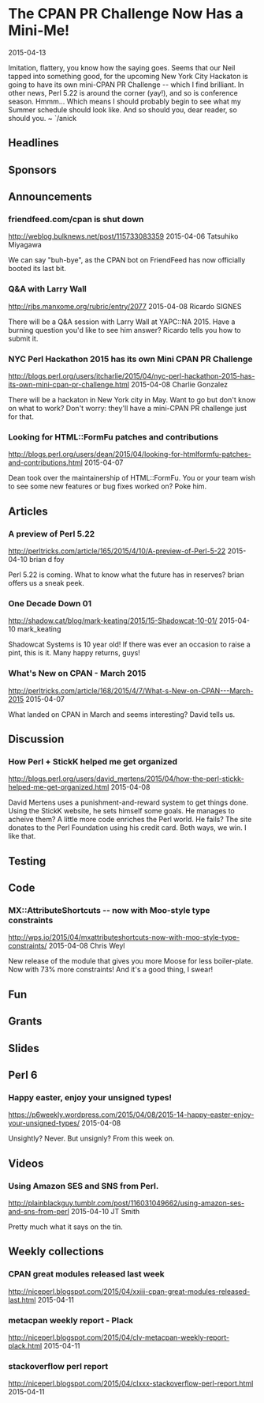 # The CPAN PR Challenge Now Has a Mini-Me!
2015-04-13

Imitation, flattery, you know how the saying goes. Seems that our Neil 
tapped into something good, for the upcoming New York City
Hackaton is going to have its own mini-CPAN PR Challenge -- which I find
brilliant. In other news, Perl 5.22 is around the corner (yay!), and
so is conference season. Hmmm... Which means I should probably begin to see
what my Summer schedule should look like. And so should you, dear reader, so
should you. ~ `/anick

## Headlines

## Sponsors

## Announcements

###  friendfeed.com/cpan is shut down
http://weblog.bulknews.net/post/115733083359
2015-04-06
Tatsuhiko Miyagawa

We can say "buh-bye", as the CPAN bot on FriendFeed has now officially booted its last bit. 


### Q&A with Larry Wall
http://rjbs.manxome.org/rubric/entry/2077
2015-04-08
Ricardo SIGNES

There will be a Q&A session with Larry Wall at YAPC::NA 2015. Have a
burning question you'd like to see him answer? Ricardo tells you how to submit
it.


### NYC Perl Hackathon 2015 has its own Mini CPAN PR Challenge
http://blogs.perl.org/users/itcharlie/2015/04/nyc-perl-hackathon-2015-has-its-own-mini-cpan-pr-challenge.html
2015-04-08
Charlie Gonzalez

There will be a hackaton in New York city in May. Want to go but don't know on
what to work? Don't worry: they'll have a mini-CPAN PR challenge just for that. 

### Looking for HTML::FormFu patches and contributions
http://blogs.perl.org/users/dean/2015/04/looking-for-htmlformfu-patches-and-contributions.html
2015-04-07

Dean took over the maintainership of HTML::FormFu. You or your team wish to
see some new features or bug fixes worked on? Poke him.

## Articles

###  A preview of Perl 5.22
http://perltricks.com/article/165/2015/4/10/A-preview-of-Perl-5-22
2015-04-10
brian d foy

Perl 5.22 is coming. What to know what the future has in reserves?
brian offers us a sneak peek.

###  One Decade Down 01
http://shadow.cat/blog/mark-keating/2015/15-Shadowcat-10-01/
2015-04-10
mark_keating

Shadowcat Systems is 10 year old! If there was ever an occasion to raise a
pint, this is it. Many happy returns, guys!

### What's New on CPAN - March 2015
http://perltricks.com/article/168/2015/4/7/What-s-New-on-CPAN---March-2015
2015-04-07

What landed on CPAN in March and seems interesting? David tells us.

## Discussion

### How Perl + StickK helped me get organized
http://blogs.perl.org/users/david_mertens/2015/04/how-the-perl-stickk-helped-me-get-organized.html
2015-04-08

David Mertens uses a punishment-and-reward system to get things done. Using
the StickK website, he sets himself some goals. He manages to acheive them?
A little more code enriches the Perl world. He fails? The site donates to the
Perl Foundation using his credit card. Both ways, we win. I like that.


## Testing

## Code

###  MX::AttributeShortcuts --  now with Moo-style type constraints
http://wps.io/2015/04/mxattributeshortcuts-now-with-moo-style-type-constraints/
2015-04-08
Chris Weyl

New release of the module that gives you more Moose for less boiler-plate. Now
with 73% more constraints! And it's a good thing, I swear!


## Fun

## Grants

## Slides

## Perl 6

### Happy easter, enjoy your unsigned types!
https://p6weekly.wordpress.com/2015/04/08/2015-14-happy-easter-enjoy-your-unsigned-types/
2015-04-08

Unsightly? Never. But unsignly? From this week on.


## Videos

### Using Amazon SES and SNS from Perl.
http://plainblackguy.tumblr.com/post/116031049662/using-amazon-ses-and-sns-from-perl
2015-04-10
JT Smith

Pretty much what it says on the tin.

## Weekly collections



### CPAN great modules released last week
http://niceperl.blogspot.com/2015/04/xxiii-cpan-great-modules-released-last.html
2015-04-11


### metacpan weekly report - Plack
http://niceperl.blogspot.com/2015/04/clv-metacpan-weekly-report-plack.html
2015-04-11


### stackoverflow perl report
http://niceperl.blogspot.com/2015/04/clxxx-stackoverflow-perl-report.html
2015-04-11






